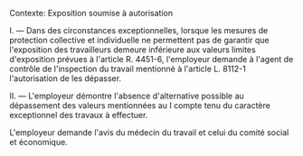 Contexte: Exposition soumise à autorisation

I. — Dans des circonstances exceptionnelles, lorsque les mesures de protection collective et individuelle ne permettent pas de garantir que l'exposition des travailleurs demeure inférieure aux valeurs limites d'exposition prévues à l'article R. 4451-6, l'employeur demande à l'agent de contrôle de l'inspection du travail mentionné à l'article L. 8112-1 l'autorisation de les dépasser.

II. — L'employeur démontre l'absence d'alternative possible au dépassement des valeurs mentionnées au I compte tenu du caractère exceptionnel des travaux à effectuer.

L'employeur demande l'avis du médecin du travail et celui du comité social et économique.